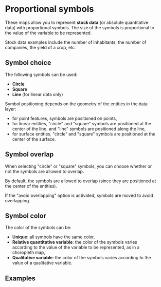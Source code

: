 # Proportional symbols

These maps allow you to represent **stock data** (or absolute quantitative data) with proportional symbols.
The size of the symbols is proportional to the value of the variable to be represented.

Stock data examples include the number of inhabitants, the number of companies, the yield of a crop, etc.

## Symbol choice


The following symbols can be used:
- **Circle**
- **Square**
- **Line** (for linear data only)

Symbol positioning depends on the geometry of the entities in the data layer:

- for point features, symbols are positioned on points,
- for linear entities, "circle" and "square" symbols are positioned at the center of the line, and "line" symbols are positioned along the line,
- for surface entities, "circle" and "square" symbols are positioned at the center of the surface.

## Symbol overlap

When selecting "circle" or "square" symbols, you can choose whether or not the symbols are allowed to overlap.

By default, the symbols are allowed to overlap (since they are positioned at the center of the entities).

If the "avoid overlapping" option is activated, symbols are moved to avoid overlapping.

## Symbol color

The color of the symbols can be:
- **Unique**: all symbols have the same color,
- **Relative quantitative variable**: the color of the symbols varies according to the value of the variable to be represented, as in a choropleth map,
- **Qualitative variable**: the color of the symbols varies according to the value of a qualitative variable.

## Examples

<ZoomImg
    src="/prop-symbols-0.png"
    alt="Proportional symbols map (unique color)"
    caption="Proportional symbols map (unique color)"
/>

<ZoomImg
    src="/prop-symbols-choro.png"
    alt="Proportional symbols map (coloration by quantitative variable)"
    caption="Proportional symbols map (coloration by quantitative variable)"
/>

<ZoomImg
    src="/prop-symbols-typo.png"
    alt="Proportional symbols map (coloration by qualitative variable)"
    caption="Proportional symbols map (coloration by qualitative variable)"
/>
